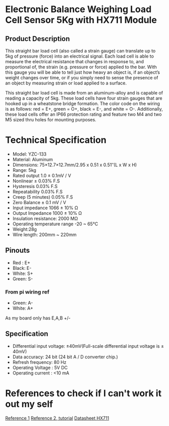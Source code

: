 # Electronic Balance Weighing Load Cell Sensor 5Kg with HX711 Module 

## Product Description
This straight bar load cell (also called a strain gauge) can translate up to 5kg of pressure (force) into an electrical signal. Each load cell is able to measure the electrical resistance that changes in response to, and proportional of, the strain (e.g. pressure or force) applied to the bar. With this gauge you will be able to tell just how heavy an object is, if an object’s weight changes over time, or if you simply need to sense the presence of an object by measuring strain or load applied to a surface.

This straight bar load cell is made from an aluminum-alloy and is capable of reading a capacity of 5kg. These load cells have four strain gauges that are hooked up in a wheatstone bridge formation. The color code on the wiring is as follows: red = E+, green = O+, black = E-, and white = O-. Additionally, these load cells offer an IP66 protection rating and feature two M4 and two M5 sized thru holes for mounting purposes.

# Technical Specification
- Model: YZC-133
- Material: Aluminum
- Dimensions: 75×12.7×12.7mm/2.95 x 0.51 x 0.51″(L x W x H)
- Range: 5kg
- Rated output 1.0 ± 0.1mV / V
- Nonlinear ± 0.03% F.S
- Hysteresis 0.03% F.S
- Repeatability 0.03% F.S
- Creep (5 minutes) 0.05% F.S
- Zero Balance ± 0.1 mV / V
- Input impedance 1066 ± 10% Ω
- Output Impedance 1000 ± 10% Ω
- Insulation resistance: 2000 MΩ
- Operating temperature range -20 ~ 65°C
- Weight:28g
- Wire length: 200mm ~ 220mm

## Pinouts
- Red : E+
- Black: E-
- White: S+
- Green: S- 
### From pi wiring ref
- Green: A-
- White: A+

As my board only has E,A,B +/-

## Specification
- Differential input voltage: ±40mV(Full-scale differential input voltage is ± 40mV)
- Data accuracy: 24 bit (24 bit A / D converter chip.)
- Refresh frequency: 80 Hz
- Operating Voltage : 5V DC
- Operating current : <10 mA

# References to check if I can't work it out my self
[Reference 1](http://hivetool.org/w/index.php?title=Interface_the_HX711_to_Pi)
[Reference 2, tutorial](https://tutorials-raspberrypi.com/digital-raspberry-pi-scale-weight-sensor-hx711/)
[Datasheet HX711](https://cdn.sparkfun.com/datasheets/Sensors/ForceFlex/hx711_english.pdf)
